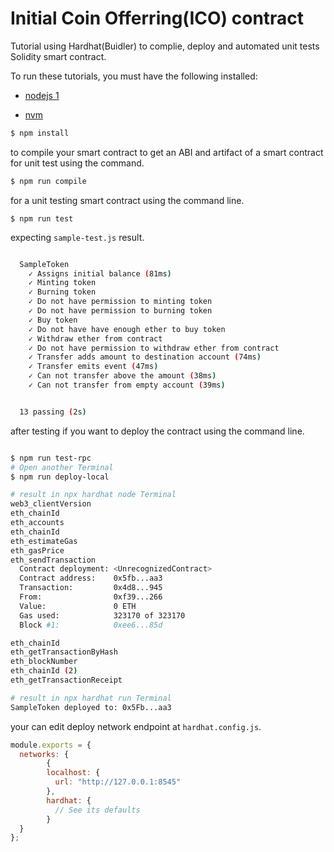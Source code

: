 # Initial Coin Offerring(ICO) contract

Tutorial using Hardhat(Buidler) to complie, deploy and automated unit tests Solidity smart contract.

To run these tutorials, you must have the following installed:

- [nodejs 1](https://nodejs.org/en/)

- [nvm](https://github.com/nvm-sh/nvm)

```bash
$ npm install
```

to compile your smart contract to get an ABI and artifact of a smart contract for unit test using the command.

```bash
$ npm run compile
```

for a unit testing smart contract using the command line.

```
$ npm run test
```
expecting `sample-test.js` result.
```bash

  SampleToken
    ✓ Assigns initial balance (81ms)
    ✓ Minting token
    ✓ Burning token
    ✓ Do not have permission to minting token
    ✓ Do not have permission to burning token
    ✓ Buy token
    ✓ Do not have have enough ether to buy token
    ✓ Withdraw ether from contract
    ✓ Do not have permission to withdraw ether from contract
    ✓ Transfer adds amount to destination account (74ms)
    ✓ Transfer emits event (47ms)
    ✓ Can not transfer above the amount (38ms)
    ✓ Can not transfer from empty account (39ms)


  13 passing (2s)

```

after testing if you want to deploy the contract using the command line.

```bash

$ npm run test-rpc
# Open another Terminal
$ npm run deploy-local

# result in npx hardhat node Terminal
web3_clientVersion
eth_chainId
eth_accounts
eth_chainId
eth_estimateGas
eth_gasPrice
eth_sendTransaction
  Contract deployment: <UnrecognizedContract>
  Contract address:    0x5fb...aa3
  Transaction:         0x4d8...945
  From:                0xf39...266
  Value:               0 ETH
  Gas used:            323170 of 323170
  Block #1:            0xee6...85d

eth_chainId
eth_getTransactionByHash
eth_blockNumber
eth_chainId (2)
eth_getTransactionReceipt

# result in npx hardhat run Terminal
SampleToken deployed to: 0x5Fb...aa3

```
your can edit deploy network endpoint at `hardhat.config.js`.

```javascript
module.exports = {
  networks: {
        {
        localhost: {
          url: "http://127.0.0.1:8545"
        },
        hardhat: {
          // See its defaults
        }
  }
};
```